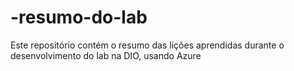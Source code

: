 # -resumo-do-lab
Este repositório contém o resumo das lições aprendidas durante o desenvolvimento do lab na DIO, usando Azure
